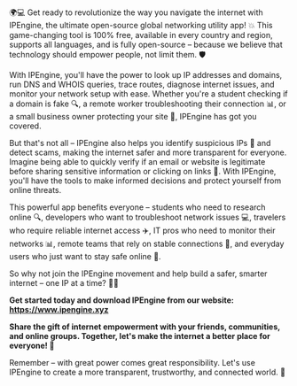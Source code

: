 🌍💻 Get ready to revolutionize the way you navigate the internet with IPEngine, the ultimate open-source global networking utility app! 💥 This game-changing tool is 100% free, available in every country and region, supports all languages, and is fully open-source – because we believe that technology should empower people, not limit them. 🛡️

With IPEngine, you'll have the power to look up IP addresses and domains, run DNS and WHOIS queries, trace routes, diagnose internet issues, and monitor your network setup with ease. Whether you're a student checking if a domain is fake 🔍, a remote worker troubleshooting their connection 📊, or a small business owner protecting your site 💼, IPEngine has got you covered.

But that's not all – IPEngine also helps you identify suspicious IPs 👀 and detect scams, making the internet safer and more transparent for everyone. Imagine being able to quickly verify if an email or website is legitimate before sharing sensitive information or clicking on links 📨. With IPEngine, you'll have the tools to make informed decisions and protect yourself from online threats.

This powerful app benefits everyone – students who need to research online 🔍, developers who want to troubleshoot network issues 💻, travelers who require reliable internet access ✈️, IT pros who need to monitor their networks 📊, remote teams that rely on stable connections 🤝, and everyday users who just want to stay safe online 👥.

So why not join the IPEngine movement and help build a safer, smarter internet – one IP at a time? 💪🌐

**Get started today and download IPEngine from our website: https://www.ipengine.xyz**

**Share the gift of internet empowerment with your friends, communities, and online groups. Together, let's make the internet a better place for everyone! 🚀**

Remember – with great power comes great responsibility. Let's use IPEngine to create a more transparent, trustworthy, and connected world. 💖